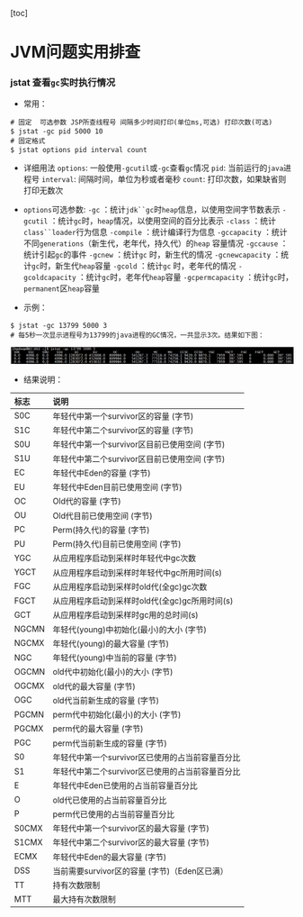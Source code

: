 [toc]
# JVM问题实用排查
### jstat 查看`gc`实时执行情况
* 常用：
```shell
# 固定  可选参数 JSP所查线程号 间隔多少时间打印(单位ms,可选) 打印次数(可选)
$ jstat -gc pid 5000 10
# 固定格式
$ jstat options pid interval count
```
* 详细用法
`options`: 一般使用`-gcutil`或`-gc`查看`gc`情况
`pid`: 当前运行的`java`进程号
`interval`: 间隔时间，单位为秒或者毫秒
`count`: 打印次数，如果缺省则打印无数次

* `options`可选参数:
`-gc` ：统计`jdk``gc`时`heap`信息，以使用空间字节数表示
`-gcutil` ：统计`gc`时，`heap`情况，以使用空间的百分比表示
`-class` ：统计`class``loader`行为信息
`-compile` ：统计编译行为信息
`-gccapacity` ：统计不同`generations`（新生代，老年代，持久代）的`heap` 容量情况
`-gccause` ：统计引起`gc`的事件
`-gcnew` ：统计`gc` 时，新生代的情况
`-gcnewcapacity` ：统计`gc`时，新生代`heap`容量
`-gcold` ：统计`gc` 时，老年代的情况
`-gcoldcapacity` ：统计`gc`时，老年代`heap`容量
`-gcpermcapacity` ：统计`gc`时，`permanent`区`heap`容量

* 示例：
```shell
$ jstat -gc 13799 5000 3
# 每5秒一次显示进程号为13799的java进程的GC情况，一共显示3次。结果如下图：
```
![](./images/2020-09-25-11-30-54.png)

* 结果说明：

标志|说明
:-|:-
S0C|年轻代中第一个survivor区的容量 (字节)
S1C|年轻代中第二个survivor区的容量 (字节)
S0U|年轻代中第一个survivor区目前已使用空间 (字节)
S1U|年轻代中第二个survivor区目前已使用空间 (字节)
EC|年轻代中Eden的容量 (字节)
EU|年轻代中Eden目前已使用空间 (字节)
OC|Old代的容量 (字节)
OU|Old代目前已使用空间 (字节)
PC|Perm(持久代)的容量 (字节)
PU|Perm(持久代)目前已使用空间 (字节)
YGC|从应用程序启动到采样时年轻代中gc次数
YGCT|从应用程序启动到采样时年轻代中gc所用时间(s)
FGC|从应用程序启动到采样时old代(全gc)gc次数
FGCT|从应用程序启动到采样时old代(全gc)gc所用时间(s)
GCT|从应用程序启动到采样时gc用的总时间(s)
NGCMN|年轻代(young)中初始化(最小)的大小 (字节)
NGCMX|年轻代(young)的最大容量 (字节)
NGC|年轻代(young)中当前的容量 (字节)
OGCMN|old代中初始化(最小)的大小 (字节)
OGCMX|old代的最大容量 (字节)
OGC|old代当前新生成的容量 (字节)
PGCMN|perm代中初始化(最小)的大小 (字节)
PGCMX|perm代的最大容量 (字节)
PGC|perm代当前新生成的容量 (字节)
S0|年轻代中第一个survivor区已使用的占当前容量百分比
S1|年轻代中第二个survivor区已使用的占当前容量百分比
E|年轻代中Eden已使用的占当前容量百分比
O|old代已使用的占当前容量百分比
P|perm代已使用的占当前容量百分比
S0CMX|年轻代中第一个survivor区的最大容量 (字节)
S1CMX|年轻代中第二个survivor区的最大容量 (字节)
ECMX|年轻代中Eden的最大容量 (字节)
DSS|当前需要survivor区的容量 (字节)（Eden区已满）
TT|持有次数限制
MTT|最大持有次数限制


